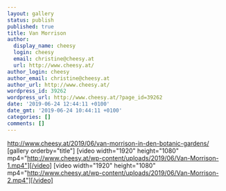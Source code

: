 ```yaml
---
layout: gallery
status: publish
published: true
title: Van Morrison
author:
  display_name: cheesy
  login: cheesy
  email: christine@cheesy.at
  url: http://www.cheesy.at/
author_login: cheesy
author_email: christine@cheesy.at
author_url: http://www.cheesy.at/
wordpress_id: 39262
wordpress_url: http://www.cheesy.at/?page_id=39262
date: '2019-06-24 12:44:11 +0100'
date_gmt: '2019-06-24 10:44:11 +0100'
categories: []
comments: []
---
```

http://www.cheesy.at/2019/06/van-morrison-in-den-botanic-gardens/
[gallery orderby="title"]
[video width="1920" height="1080" mp4="http://www.cheesy.at/wp-content/uploads/2019/06/Van-Morrison-1.mp4"][/video]
[video width="1920" height="1080" mp4="http://www.cheesy.at/wp-content/uploads/2019/06/Van-Morrison-2.mp4"][/video]
